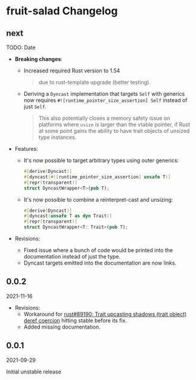 # fruit-salad Changelog

<!-- markdownlint-disable no-trailing-punctuation -->

## next

TODO: Date

- **Breaking changes**:
  - Increased required Rust version to 1.54
    > due to rust-template upgrade (better testing).
  - Deriving a `Dyncast` implementation that targets `Self` with generics now requires `#![runtime_pointer_size_assertion] Self` instead of just `Self`.
    > This also potentially closes a memory safety issue on platforms where `usize` is larger than the vtable pointer, if Rust at some point gains the ability to have trait objects of unsized type instances.

- Features:
  - It's now possible to target arbitrary types using outer generics:

    ```rust
    #[derive(Dyncast)]
    #[dyncast(#![runtime_pointer_size_assertion] unsafe T)]
    #[repr(transparent)]
    struct DyncastWrapper<T>(pub T);
    ```

  - It's now possible to combine a reinterpret-cast and unsizing:

     ```rust
     #[derive(Dyncast)]
     #[dyncast(unsafe T as dyn Trait)]
     #[repr(transparent)]
     struct DyncastWrapper<T: Trait>(pub T);
     ```

- Revisions:
  - Fixed issue where a bunch of code would be printed into the documentation instead of just the type.
  - Dyncast targets emitted into the documentation are now links.

## 0.0.2

2021-11-16

- Revisions:
  - Workaround for [rust#89190: Trait upcasting shadows (trait object) deref coercion](https://github.com/rust-lang/rust/issues/89190) hitting stable before its fix.
  - Added missing documentation.

## 0.0.1

2021-09-29

Initial unstable release
